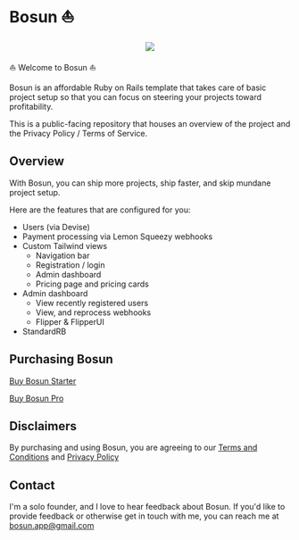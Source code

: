 # Bosun ⛵ 

<p align="center">
  <img src="https://github.com/RyanJamesCaldwell/bosun-public/assets/11203528/f57aa906-87c0-4d15-87ee-6ee6a6087f4f" />
</p>

⛵ Welcome to Bosun ⛵

Bosun is an affordable Ruby on Rails template that takes care of basic project setup so that you can focus on steering your projects toward profitability.

This is a public-facing repository that houses an overview of the project and the Privacy Policy / Terms of Service.

## Overview

With Bosun, you can ship more projects, ship faster, and skip mundane project setup.

Here are the features that are configured for you:
* Users (via Devise)
* Payment processing via Lemon Squeezy webhooks
* Custom Tailwind views
  * Navigation bar
  * Registration / login
  * Admin dashboard
  * Pricing page and pricing cards
* Admin dashboard
  * View recently registered users
  * View, and reprocess webhooks
  * Flipper & FlipperUI
* StandardRB

## Purchasing Bosun
[Buy Bosun Starter](https://ryanjamescaldwell.lemonsqueezy.com/checkout/buy/4b673838-67b3-482c-bdc8-87817dc5ff0f)

[Buy Bosun Pro](https://ryanjamescaldwell.lemonsqueezy.com/checkout/buy/f5c80e8d-fe7a-4801-a864-96b09c53643d)

## Disclaimers

By purchasing and using Bosun, you are agreeing to our [Terms and Conditions](terms_and_conditions.md) and [Privacy Policy](privacy_policy.md)

## Contact

I'm a solo founder, and I love to hear feedback about Bosun. If you'd like to provide feedback or otherwise get in touch with me, you can reach me at bosun.app@gmail.com

